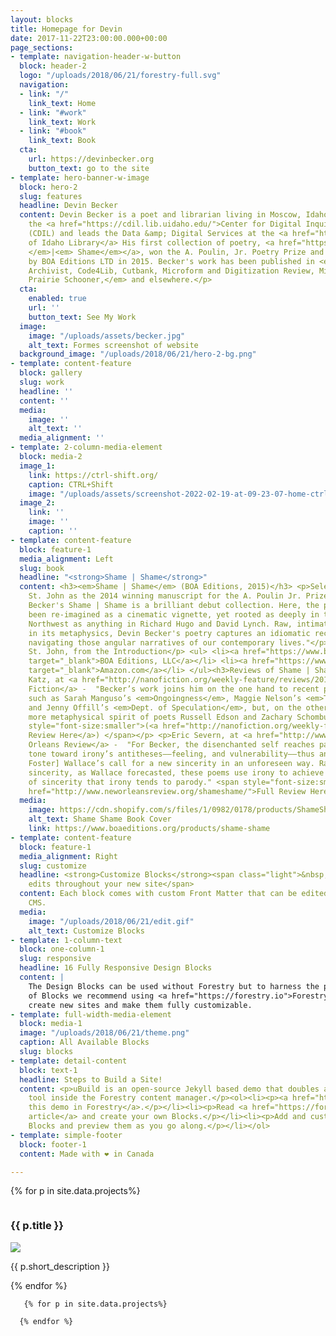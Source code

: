```yaml
---
layout: blocks
title: Homepage for Devin
date: 2017-11-22T23:00:00.000+00:00
page_sections:
- template: navigation-header-w-button
  block: header-2
  logo: "/uploads/2018/06/21/forestry-full.svg"
  navigation:
  - link: "/"
    link_text: Home
  - link: "#work"
    link_text: Work
  - link: "#book"
    link_text: Book
  cta:
    url: https://devinbecker.org
    button_text: go to the site
- template: hero-banner-w-image
  block: hero-2
  slug: features
  headline: Devin Becker
  content: Devin Becker is a poet and librarian living in Moscow, Idaho. He directs
    the <a href="https://cdil.lib.uidaho.edu/">Center for Digital Inquiry and Learning</a>
    (CDIL) and leads the Data &amp; Digital Services at the <a href="https://www.lib.uidaho.edu//">University
    of Idaho Library</a> His first collection of poetry, <a href="https://devinbecker.org/#book"><em>Shame
    </em>|<em> Shame</em></a>, won the A. Poulin, Jr. Poetry Prize and was published
    by BOA Editions LTD in 2015. Becker's work has been published in <em>American
    Archivist, Code4Lib, Cutbank, Microform and Digitization Review, Midwestern Gothic,
    Prairie Schooner,</em> and elsewhere.</p>
  cta:
    enabled: true
    url: ''
    button_text: See My Work
  image:
    image: "/uploads/assets/becker.jpg"
    alt_text: Formes screenshot of website
  background_image: "/uploads/2018/06/21/hero-2-bg.png"
- template: content-feature
  block: gallery
  slug: work
  headline: ''
  content: ''
  media:
    image: ''
    alt_text: ''
  media_alignment: ''
- template: 2-column-media-element
  block: media-2
  image_1:
    link: https://ctrl-shift.org/
    caption: CTRL+Shift
    image: "/uploads/assets/screenshot-2022-02-19-at-09-23-07-home-ctrl-shift-writing-practice-at-the-dawn-of-the-digital-era.png"
  image_2:
    link: ''
    image: ''
    caption: ''
- template: content-feature
  block: feature-1
  media_alignment: Left
  slug: book
  headline: "<strong>Shame | Shame</strong>"
  content: <h3><em>Shame | Shame</em> (BOA Editions, 2015)</h3> <p>Selected by David
    St. John as the 2014 winning manuscript for the A. Poulin Jr. Prize.</p> <p style="text-decoration:italic">"Devin
    Becker's Shame | Shame is a brilliant debut collection. Here, the prose poem has
    been re-imagined as a cinematic vignette, yet rooted as deeply in the American
    Northwest as anything in Richard Hugo and David Lynch. Raw, intimate, and elliptical
    in its metaphysics, Devin Becker's poetry captures an idiomatic recklessness while
    navigating those angular narratives of our contemporary lives."</p> <p style="text-align:right">—David
    St. John, from the Introduction</p> <ul> <li><a href="https://www.boaeditions.org/collections/poetry/products/shame-shame"
    target="_blank">BOA Editions, LLC</a></li> <li><a href="https://www.amazon.com/Shame-Devin-Becker/dp/1938160592"
    target="_blank">Amazon.com</a></li> </ul><h3>Reviews of Shame | Shame</h3> <p>Sarah
    Katz, at <a href="http://nanofiction.org/weekly-feature/reviews/2015/09/shame-shame-by-devin-becker">NANO
    Fiction</a> -  "Becker’s work joins him on the one hand to recent prose works
    such as Sarah Manguso’s <em>Ongoingness</em>, Maggie Nelson’s <em>The Argonauts</em>,
    and Jenny Offill’s <em>Dept. of Speculation</em>, but, on the other hand, to the
    more metaphysical spirit of poets Russell Edson and Zachary Schomburg." <span
    style="font-size:smaller">(<a href="http://nanofiction.org/weekly-feature/reviews/2015/09/shame-shame-by-devin-becker">Full
    Review Here</a>) </span></p> <p>Eric Severn, at <a href="http://www.neworleansreview.org/shameshame/">New
    Orleans Review</a> -  "For Becker, the disenchanted self reaches past a self-congratulatory
    tone toward irony’s antitheses——feeling, and vulnerability——thus answering [David
    Foster] Wallace’s call for a new sincerity in an unforeseen way. Rather than bald
    sincerity, as Wallace forecasted, these poems use irony to achieve the very kind
    of sincerity that irony tends to parody." <span style="font-size:smaller">(<a
    href="http://www.neworleansreview.org/shameshame/">Full Review Here</a>) </span></p>
  media:
    image: https://cdn.shopify.com/s/files/1/0982/0178/products/ShameShame_Front_large.jpg?v=1527683341
    alt_text: Shame Shame Book Cover
    link: https://www.boaeditions.org/products/shame-shame
- template: content-feature
  block: feature-1
  media_alignment: Right
  slug: customize
  headline: <strong>Customize Blocks</strong><span class="light">&nbsp;to make quick
    edits throughout your new site</span>
  content: Each block comes with custom Front Matter that can be edited in Forestry
    CMS.
  media:
    image: "/uploads/2018/06/21/edit.gif"
    alt_text: Customize Blocks
- template: 1-column-text
  block: one-column-1
  slug: responsive
  headline: 16 Fully Responsive Design Blocks
  content: |
    The Design Blocks can be used without Forestry but to harness the power
    of Blocks we recommend using <a href="https://forestry.io">Forestry</a>. Once the site is imported you can immediately
    create new sites and make them fully customizable.
- template: full-width-media-element
  block: media-1
  image: "/uploads/2018/06/21/theme.png"
  caption: All Available Blocks
  slug: blocks
- template: detail-content
  block: text-1
  headline: Steps to Build a Site!
  content: <p>uBuild is an open-source Jekyll based demo that doubles as a builder
    tool inside the Forestry content manager.</p><ol><li><p><a href="https://app.forestry.io/quick-start?repo=forestryio/ubuild-jekyll&provider=github&engine=jekyll">Import
    this demo in Forestry</a>.</p></li><li><p>Read <a href="https://forestry.io/blog/ubuild-a-new-theme-for-static-sites-using-blocks/">our
    article</a> and create your own Blocks.</p></li><li><p>Add and customize the available
    Blocks and preview them as you go along.</p></li></ol>
- template: simple-footer
  block: footer-1
  content: Made with ❤︎ in Canada

---
```

{% for p in site.data.projects%}
      <div class="column">
        <h3>{{ p.title }}</h3>
        <a href="{{ p.link }}" target="_blank">
          <img src="{{ p.image }}">
        </a>
        <p>{{ p.short_description }}</p>
      </div>
      {% endfor %}

       {% for p in site.data.projects%}
      
      {% endfor %}